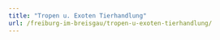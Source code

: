 ```yaml
---
title: "Tropen u. Exoten Tierhandlung"
url: /freiburg-im-breisgau/tropen-u-exoten-tierhandlung/
---
```

